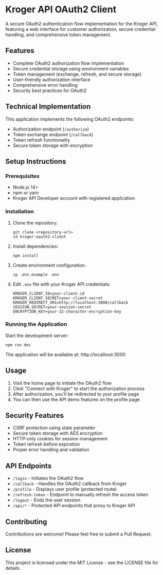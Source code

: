 # Kroger API OAuth2 Client

A secure OAuth2 authentication flow implementation for the Kroger API, featuring a web interface for customer authorization, secure credential handling, and comprehensive token management.

## Features

- Complete OAuth2 authorization flow implementation
- Secure credential storage using environment variables
- Token management (exchange, refresh, and secure storage)
- User-friendly authorization interface
- Comprehensive error handling
- Security best practices for OAuth2

## Technical Implementation

This application implements the following OAuth2 endpoints:

- Authorization endpoint (`/authorize`)
- Token exchange endpoint (`/callback`)
- Token refresh functionality
- Secure token storage with encryption

## Setup Instructions

### Prerequisites

- Node.js 14+ 
- npm or yarn
- Kroger API Developer account with registered application

### Installation

1. Clone the repository:
   ```
   git clone <repository-url>
   cd kroger-oauth2-client
   ```

2. Install dependencies:
   ```
   npm install
   ```

3. Create environment configuration:
   ```
   cp .env.example .env
   ```

4. Edit `.env` file with your Kroger API credentials:
   ```
   KROGER_CLIENT_ID=your-client-id
   KROGER_CLIENT_SECRET=your-client-secret
   KROGER_REDIRECT_URI=http://localhost:3000/callback
   SESSION_SECRET=your-session-secret
   ENCRYPTION_KEY=your-32-character-encryption-key
   ```

### Running the Application

Start the development server:
```
npm run dev
```

The application will be available at: http://localhost:3000

## Usage

1. Visit the home page to initiate the OAuth2 flow
2. Click "Connect with Kroger" to start the authorization process
3. After authorization, you'll be redirected to your profile page
4. You can then use the API demo features on the profile page

## Security Features

- CSRF protection using state parameter
- Secure token storage with AES encryption
- HTTP-only cookies for session management
- Token refresh before expiration
- Proper error handling and validation

## API Endpoints

- `/login` - Initiates the OAuth2 flow
- `/callback` - Handles the OAuth2 callback from Kroger
- `/profile` - Displays user profile (protected route)
- `/refresh-token` - Endpoint to manually refresh the access token
- `/logout` - Ends the user session
- `/api/*` - Protected API endpoints that proxy to Kroger API

## Contributing

Contributions are welcome! Please feel free to submit a Pull Request.

## License

This project is licensed under the MIT License - see the LICENSE file for details.